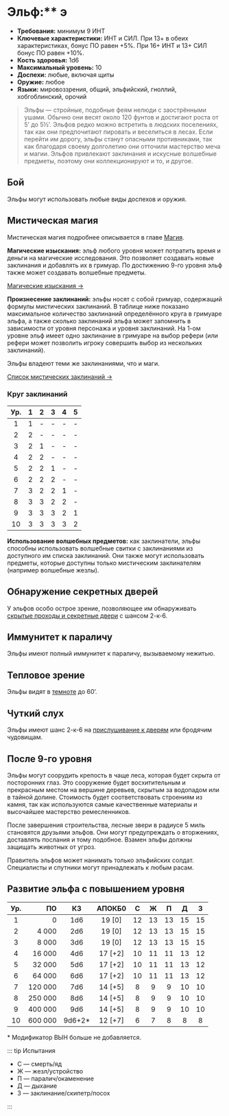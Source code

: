 # Эльф:\*\* э

-   **Требования:** минимум 9 ИНТ
-   **Ключевые характеристики:** ИНТ и СИЛ. При 13+ в обеих характеристиках, бонус ПО равен +5%. При 16+ ИНТ и 13+ СИЛ бонус ПО равен +10%.
-   **Кость здоровья:** 1d6
-   **Максимальный уровень:** 10
-   **Доспехи:** любые, включая щиты
-   **Оружие:** любое
-   **Языки:** мировоззрения, общий, эльфийский, гноллий, хобгоблинский, орочий

> Эльфы — стройные, подобные феям нелюди с заострёнными ушами. Обычно они весят около 120 фунтов и достигают роста от 5’ до 5½’. Эльфов редко можно встретить в людских поселениях, так как они предпочитают пировать и веселиться в лесах. Если перейти им дорогу, эльфы станут опасными противниками, так как благодаря своему долголетию они отточили мастерство меча и магии. Эльфов привлекают заклинания и искусные волшебные предметы, поэтому они коллекционируют и то, и другое.

## Бой

Эльфы могут использовать любые виды доспехов и оружия.

## Мистическая магия

Мистическая магия подробнее описывается в главе [Магия](../../magic/magic/spells#мистическая-магия).

**Магические изыскания:** эльф любого уровня может потратить время и деньги на магические исследования. Это позволяет создавать новые заклинания и добавлять их в гримуар. По достижению 9-го уровня эльф также может создавать волшебные предметы.

[Магические изыскания ->](../../magic/magic/magical-research)

**Произнесение заклинаний:** эльфы носят с собой гримуар, содержащий формулы мистических заклинаний. В таблице ниже показано максимальное количество заклинаний определённого круга в гримуаре эльфа, а также сколько заклинаний эльфа может запомнить в зависимости от уровня персонажа и уровня заклинаний. На 1-ом уровне эльф имеет одно заклинание в гримуаре на выбор рефери (или рефери может позволить игроку совершить выбор из нескольких заклинаний).

Эльфы владеют теми же заклинаниями, что и маги.

[Список мистических заклинаний ->](../../magic/arcane/arcane-spells)

### Круг заклинаний

| Ур. |  1  |  2  |  3  |  4  |  5  |
| :-: | :-: | :-: | :-: | :-: | :-: |
|  1  |  1  |  -  |  -  |  -  |  -  |
|  2  |  2  |  -  |  -  |  -  |  -  |
|  3  |  2  |  1  |  -  |  -  |  -  |
|  4  |  2  |  2  |  -  |  -  |  -  |
|  5  |  2  |  2  |  1  |  -  |  -  |
|  6  |  2  |  2  |  2  |  -  |  -  |
|  7  |  3  |  2  |  2  |  1  |  -  |
|  8  |  3  |  3  |  2  |  2  |  -  |
|  9  |  3  |  3  |  3  |  2  |  1  |
| 10  |  3  |  3  |  3  |  3  |  2  |

**Использование волшебных предметов:** как заклинатели, эльфы способны использовать волшебные свитки с заклинаниями из доступного им списка заклинаний. Они также могут использовать предметы, которые доступны только мистическим заклинателям (например волшебные жезлы).

## Обнаружение секретных дверей

У эльфов особо острое зрение, позволяющее им обнаруживать [скрытые проходы и секретные двери](../../adventures/adventuring/dungeon-adventuring#секретные-двери) с шансом 2-к-6.

## Иммунитет к параличу

Эльфы имеют полный иммунитет к параличу, вызываемому нежитью.

## Тепловое зрение

Эльфы видят в [темноте](../../adventures/adventuring/hazards-and-challenges#темнота) до 60’.

## Чуткий слух

Эльфы имеют шанс 2-к-6 на [прислушивание к дверям](../../adventures/adventuring/dungeon-adventuring#прислушивание-к-дверям) или бродячим чудовищам.

## После 9-го уровня

Эльфы могут соорудить крепость в чаще леса, которая будет скрыта от посторонних глаз. Это сооружение будет восхитительным и прекрасным местом на вершине деревьев, скрытым за водопадом или в тайной долине. Стоимость будет соответствовать строениям из камня, так как используются самые качественные материалы и высочайшее мастерство ремесленников.

После завершения строительства, лесные звери в радиусе 5 миль становятся друзьями эльфов. Они могут предупреждать о вторжениях, доставлять послания и тому подобное. Взамен эльфы должны защищать животных от угроз.

Правитель эльфов может нанимать только эльфийских солдат. Специалисты и спутники могут принадлежать к любым расам.

## Развитие эльфа с повышением уровня

| Ур. |      ПО |   КЗ    | АПОКБ0  |  C  |  Ж  |  П  |  Д  |  З  |
| :-: | ------: | :-----: | :-----: | :-: | :-: | :-: | :-: | :-: |
|  1  |       0 |   1d6   | 19 [0]  | 12  | 13  | 13  | 15  | 15  |
|  2  |   4 000 |   2d6   | 19 [0]  | 12  | 13  | 13  | 15  | 15  |
|  3  |   8 000 |   3d6   | 19 [0]  | 12  | 13  | 13  | 15  | 15  |
|  4  |  16 000 |   4d6   | 17 [+2] | 10  | 11  | 11  | 13  | 12  |
|  5  |  32 000 |   5d6   | 17 [+2] | 10  | 11  | 11  | 13  | 12  |
|  6  |  64 000 |   6d6   | 17 [+2] | 10  | 11  | 11  | 13  | 12  |
|  7  | 120 000 |   7d6   | 14 [+5] |  8  |  9  |  9  | 10  | 10  |
|  8  | 250 000 |   8d6   | 14 [+5] |  8  |  9  |  9  | 10  | 10  |
|  9  | 400 000 |   9d6   | 14 [+5] |  8  |  9  |  9  | 10  | 10  |
| 10  | 600 000 | 9d6+2\* | 12 [+7] |  6  |  7  |  8  |  8  |  8  |

\* Модификатор ВЫН больше не добавляется.

::: tip Испытания

-   С — смерть/яд
-   Ж — жезл/устройство
-   П — паралич/окаменение
-   Д — дыхание
-   З — заклинание/скипетр/посох

:::
